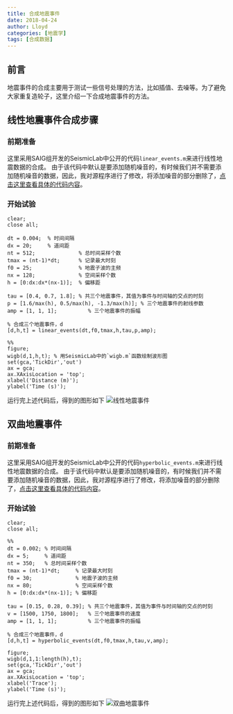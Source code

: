 ```yaml
---
title: 合成地震事件
date: 2018-04-24
author: Lloyd
categories: [地震学]
tags: [合成数据]
---
```


## 前言
地震事件的合成主要用于测试一些信号处理的方法，比如插值、去噪等。为了避免大家重复造轮子，这里介绍一下合成地震事件的方法。

## 线性地震事件合成步骤
### 前期准备
这里采用SAIG组开发的SeismicLab中公开的代码`linear_events.m`来进行线性地震数据的合成。
由于该代码中默认是要添加随机噪音的，有时候我们并不需要添加随机噪音的数据，因此，我对源程序进行了修改，将添加噪音的部分删除了，[点击这里查看具体的代码内容](https://github.com/nicklinyi/seismic_utils/tree/master/synthetics/linear_events.m)。

<!-- more -->

### 开始试验
```
clear;
close all;

dt = 0.004;  % 时间间隔
dx = 20;     % 道间距
nt = 512;              % 总时间采样个数
tmax = (nt-1)*dt;      % 记录最大时刻
f0 = 25;               % 地震子波的主频
nx = 128;              % 空间采样个数
h = [0:dx:dx*(nx-1)];  % 偏移距

tau = [0.4, 0.7, 1.8]; % 共三个地震事件，其值为事件与时间轴的交点的时刻
p = [1.6/max(h), 0.5/max(h), -1.3/max(h)]; % 三个地震事件的射线参数
amp = [1, 1, 1];          % 三个地震事件的振幅

% 合成三个地震事件，d
[d,h,t] = linear_events(dt,f0,tmax,h,tau,p,amp);

%%
figure;
wigb(d,1,h,t); % 用SeismicLab中的`wigb.m`函数绘制波形图
set(gca,'TickDir','out')
ax = gca;
ax.XAxisLocation = 'top';
xlabel('Distance (m)');
ylabel('Time (s)');
```

运行完上述代码后，得到的图形如下
![线性地震事件](https://i.postimg.cc/NGTVFZzx/linear-events.png)

## 双曲地震事件
### 前期准备
这里采用SAIG组开发的SeismicLab中公开的代码`hyperbolic_events.m`来进行线性地震数据的合成。
由于该代码中默认是要添加随机噪音的，有时候我们并不需要添加随机噪音的数据，因此，我对源程序进行了修改，将添加噪音的部分删除了，[点击这里查看具体的代码内容](https://github.com/nicklinyi/seismic_utils/tree/master/synthetics/hyperbolic_events.m)。
### 开始试验
```
clear;
close all;

%%
dt = 0.002; % 时间间隔
dx = 5;     % 道间距
nt = 350;   % 总时间采样个数
tmax = (nt-1)*dt;     % 记录最大时刻
f0 = 30;              % 地震子波的主频
nx = 80;              % 空间采样个数
h = [0:dx:dx*(nx-1)]; % 偏移距

tau = [0.15, 0.28, 0.39]; % 共三个地震事件，其值为事件与时间轴的交点的时刻
v = [1500, 1750, 1800];   % 三个地震事件的速度
amp = [1, 1, 1];          % 三个地震事件的振幅

% 合成三个地震事件，d
[d,h,t] = hyperbolic_events(dt,f0,tmax,h,tau,v,amp);

figure;
wigb(d,1,1:length(h),t);
set(gca,'TickDir','out')
ax = gca;
ax.XAxisLocation = 'top';
xlabel('Trace');
ylabel('Time (s)');

```

运行完上述代码后，得到的图形如下
![双曲地震事件](https://upload-images.jianshu.io/upload_images/1703880-588726ecd9fd9e68.png?imageMogr2/auto-orient/strip%7CimageView2/2/w/1240)



